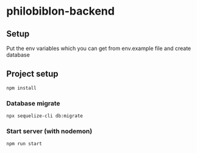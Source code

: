 # philobiblon-backend

## Setup
Put the env variables  which you can get from env.example file
and create database

## Project setup
```
npm install
```

### Database migrate
```
npx sequelize-cli db:migrate
```

### Start server (with nodemon)
```
npm run start
```

